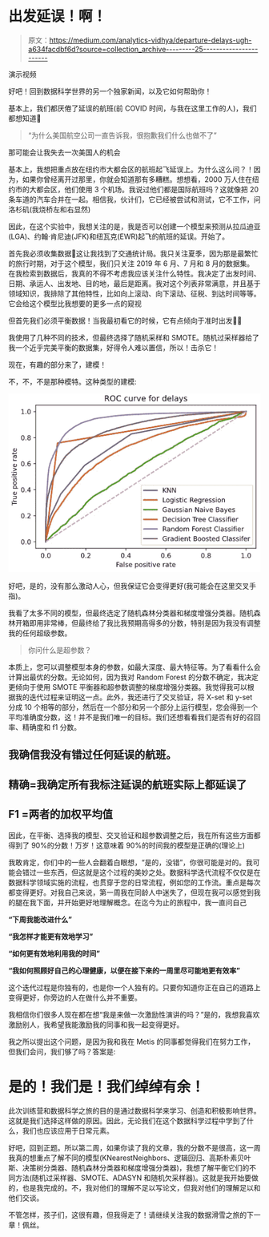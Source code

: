 # 出发延误！啊！

> 原文：<https://medium.com/analytics-vidhya/departure-delays-ugh-a634facdbf6d?source=collection_archive---------25----------------------->

演示视频

好吧！回到数据科学世界的另一个独家新闻，以及它如何帮助你！

基本上，我们都厌倦了延误的航班(前 COVID 时间，与我在这里工作的人)，我们都想知道🤔

> “为什么美国航空公司一直告诉我，很抱歉我们什么也做不了”

那可能会让我失去一次美国人的机会

基本上，我想把重点放在纽约市大都会区的航班起飞延误上。为什么这么问？！因为，如果你曾经离开过那里，你就会知道那有多糟糕。想想看，2000 万人住在纽约市的大都会区，他们使用 3 个机场。我说过他们都是国际航班吗？这就像把 20 条车道的汽车合并在一起。相信我，伙计们，它已经被尝试和测试，它不工作，问洛杉矶(我烧桥左和右显然)

因此，在这个实验中，我想关注的是，我是否可以创建一个模型来预测从拉瓜迪亚(LGA)、约翰·肯尼迪(JFK)和纽瓦克(EWR)起飞的航班的延误。开始了。

首先我必须收集数据🤔这让我找到了交通统计局。我只关注夏季，因为那是最繁忙的旅行时期，对于这个模型，我们只关注 2019 年 6 月、7 月和 8 月的数据集。在我检索到数据后，我真的不得不考虑我应该关注什么特性。我决定了出发时间、日期、承运人、出发地、目的地，最后是距离。我对这个列表非常满意，并且基于领域知识，我排除了其他特性，比如向上滚动、向下滚动、征税、到达时间等等。它会给这个模型比我想要的更多一点的窥视

但首先我们必须平衡数据！当我最初看它的时候，它有点倾向于准时出发🤦‍♂

我使用了几种不同的技术，但最终选择了随机采样和 SMOTE。随机过采样器给了我一个近乎完美平衡的数据集，好得令人难以置信，所以！击杀它！

现在，有趣的部分来了，建模！

不，不，不是那种模特。这种类型的建模:

![](img/7436c50c0197558612470f5ede6a686a.png)

好吧，是的，没有那么激动人心，但我保证它会变得更好(我可能会在这里交叉手指)。

我看了太多不同的模型，但最终选定了随机森林分类器和梯度增强分类器。随机森林开箱即用非常棒，但最终给了我比我预期高得多的分数，特别是因为我没有调整我的任何超级参数。

> 你问什么是超参数？

本质上，您可以调整模型本身的参数，如最大深度、最大特征等。为了看看什么会计算出最优的分数。无论如何，因为我对 Random Forest 的分数不确定，我决定更倾向于使用 SMOTE 平衡器和超参数调整的梯度增强分类器。我觉得我可以根据我的迭代过程来证明这一点。此外，我还进行了交叉验证，将 X-set 和 y-set 分成 10 个相等的部分，然后在一个部分和另一个部分上运行模型，您会得到一个平均准确度分数，这！并不是我们唯一的目标。我们还想看看我们是否有好的召回率、精确度和 f1 分数。

## 我确信我没有错过任何延误的航班。

## **精确=我确定所有我标注延误的航班实际上都延误了**

## **F1 =两者的加权平均值**

因此，在平衡、选择我的模型、交叉验证和超参数调整之后，我在所有这些方面都得到了 90%的分数！万岁！这意味着 90%的时间我的模型是正确的(理论上)

我敢肯定，你们中的一些人会翻着白眼想，“是的，没错”，你很可能是对的。我可能会错过一些东西，但这就是这个过程的美妙之处。数据科学迭代流程不仅仅是在数据科学领域实施的流程，也贯穿于您的日常流程，例如您的工作流。重点是每次都变得更好。对我自己来说，第一周我在同龄人中迷失了，但现在我可以感觉到我的腿在我下面，并开始更好地理解概念。在迄今为止的旅程中，我一直问自己

**“下周我能改进什么”**

**“我怎样才能更有效地学习”**

**“如何更有效地利用我的时间”**

**“我如何照顾好自己的心理健康，以便在接下来的一周里尽可能地更有效率”**

这个迭代过程是你独有的，也是你一个人独有的。只要你知道你正在自己的道路上变得更好，你旁边的人在做什么并不重要。

我相信你们很多人现在都在想“我是来做一次激励性演讲的吗？”是的，我想我喜欢激励别人，我希望我能激励我的同事和我一起变得更好。

我之所以提出这个问题，是因为我和我在 Metis 的同事都觉得我们在努力工作，但我们会问，我们够了吗？答案是:

# **是的！我们是！我们绰绰有余！**

此次训练营和数据科学之旅的目的是通过数据科学来学习、创造和积极影响世界。这就是我们选择这样做的原因。因此，无论我们在这个数据科学过程中学到了什么，我们也应该应用于日常元素。

好吧，回到正题。所以第二周，如果你读了我的文章，我的分数不是很高，这一周我真的想重点了解不同的模型(KNearestNeighbors、逻辑回归、高斯朴素贝叶斯、决策树分类器、随机森林分类器和梯度增强分类器)，我想了解平衡它们的不同方法(随机过采样器、SMOTE、ADASYN 和随机欠采样器)。这就是我开始要做的，也是我完成的。不，我对他们的理解不足以写论文，但我对他们的理解足以和他们交谈。

不管怎样，孩子们，这很有趣，但我得走了！请继续关注我的数据滑雪之旅的下一章！佩丝。